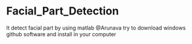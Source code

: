 # Facial_Part_Detection
It detect facial part by using matlab
@Arunava try to download windows github software and install in your computer
